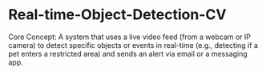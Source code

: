 # Real-time-Object-Detection-CV
Core Concept: A system that uses a live video feed (from a webcam or IP camera) to detect specific objects or events in real-time (e.g., detecting if a pet enters a restricted area) and sends an alert via email or a messaging app.
